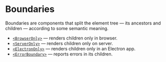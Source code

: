 # Boundaries

Boundaries are components that split the element tree &mdash; its ancestors and children &mdash;
according to some semantic meaning.

- [`<BrowserOnly>`](./BrowserOnly.md) &mdash; renders children only in browser.
- [`<ServerOnly>`](./ServerOnly.md) &mdash; renders children only on server.
- [`<ElectronOnly>`](./ElectronOnly.md) &mdash; renders children only in an Electron app.
- [`<ErrorBoundary>`](./ErrorBoundary.md) &mdash; reports errors in its children.